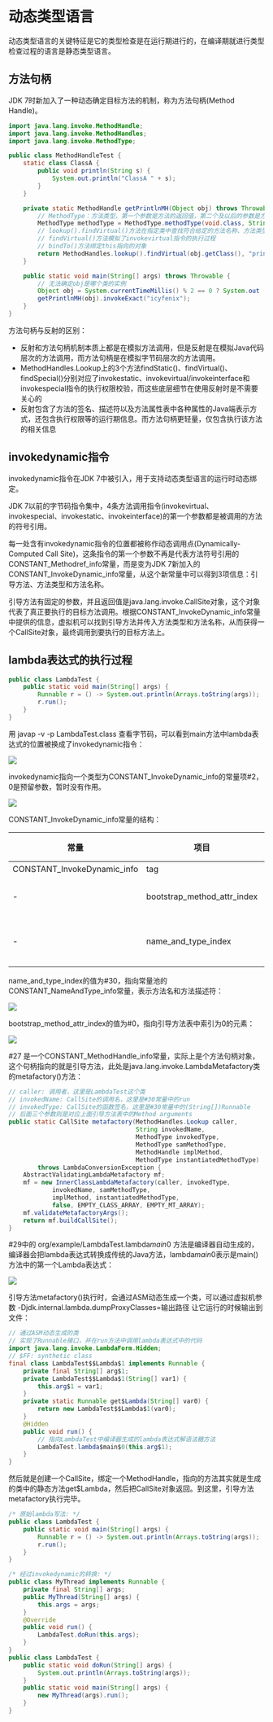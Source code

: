 # 动态类型语言

动态类型语言的关键特征是它的类型检查是在运行期进行的，在编译期就进行类型检查过程的语言是静态类型语言。

## 方法句柄

JDK 7时新加入了一种动态确定目标方法的机制，称为方法句柄(Method Handle)。

```java
import java.lang.invoke.MethodHandle;
import java.lang.invoke.MethodHandles;
import java.lang.invoke.MethodType;

public class MethodHandleTest {
    static class ClassA {
        public void println(String s) {
            System.out.println("ClassA " + s);
        }
    }

    private static MethodHandle getPrintlnMH(Object obj) throws Throwable {
        // MethodType：方法类型，第一个参数是方法的返回值，第二个及以后的参数是方法的具体参数
        MethodType methodType = MethodType.methodType(void.class, String.class);
        // lookup().findVirtual()方法在指定类中查找符合给定的方法名称、方法类型，并且符合调用权限的方法句柄
        // findVirtual()方法模拟了invokevirtual指令的执行过程
        // bindTo()方法绑定this指向的对象
        return MethodHandles.lookup().findVirtual(obj.getClass(), "println", methodType).bindTo(obj);
    }

    public static void main(String[] args) throws Throwable {
        // 无法确定obj是哪个类的实例
        Object obj = System.currentTimeMillis() % 2 == 0 ? System.out : new ClassA();
        getPrintlnMH(obj).invokeExact("icyfenix");
    }
}
```

方法句柄与反射的区别：

- 反射和方法句柄机制本质上都是在模拟方法调用，但是反射是在模拟Java代码层次的方法调用，而方法句柄是在模拟字节码层次的方法调用。
- MethodHandles.Lookup上的3个方法findStatic()、findVirtual()、findSpecial()分别对应了invokestatic、invokevirtual/invokeinterface和invokespecial指令的执行权限校验，而这些底层细节在使用反射时是不需要关心的
- 反射包含了方法的签名、描述符以及方法属性表中各种属性的Java端表示方式，还包含执行权限等的运行期信息。而方法句柄更轻量，仅包含执行该方法的相关信息

## invokedynamic指令

invokedynamic指令在JDK 7中被引入，用于支持动态类型语言的运行时动态绑定。

JDK 7以前的字节码指令集中，4条方法调用指令(invokevirtual、invokespecial、invokestatic、invokeinterface)的第一个参数都是被调用的方法的符号引用。

每一处含有invokedynamic指令的位置都被称作动态调用点(Dynamically-Computed Call Site)，这条指令的第一个参数不再是代表方法符号引用的CONSTANT_Methodref_info常量，而是变为JDK 7新加入的CONSTANT_InvokeDynamic_info常量，从这个新常量中可以得到3项信息：引导方法、方法类型和方法名称。

引导方法有固定的参数，并且返回值是java.lang.invoke.CallSite对象，这个对象代表了真正要执行的目标方法调用。根据CONSTANT_InvokeDynamic_info常量中提供的信息，虚拟机可以找到引导方法并传入方法类型和方法名称，从而获得一个CallSite对象，最终调用到要执行的目标方法上。

## lambda表达式的执行过程

```java
public class LambdaTest {
    public static void main(String[] args) {
        Runnable r = () -> System.out.println(Arrays.toString(args));
        r.run();
    }
}
```

用 javap -v -p LambdaTest.class 查看字节码，可以看到main方法中lambda表达式的位置被换成了invokedynamic指令：

![](../../img/lambda1.png)

invokedynamic指向一个类型为CONSTANT_InvokeDynamic_info的常量项#2，0是预留参数，暂时没有作用。

![](../../img/lambda2.png)

CONSTANT_InvokeDynamic_info常量的结构：

| 常量 | 项目 | 类型 | 描述 |
| -- | -- | -- | -- |
| CONSTANT_InvokeDynamic_info | tag | u1 | 值为18 |
| - | bootstrap_method_attr_index | u2 | 值必须是对当前Class文件中引导方法表的bootstrap_methods[]数组的有效索引 |
| - | name_and_type_index | u2 | 值必须是对当前常量池的有效索引，常量池在该索引处的项必须是CONSTANT_NameAndType_info结构，表示方法名和方法描述符 |

name_and_type_index的值为#30，指向常量池的CONSTANT_NameAndType_info常量，表示方法名和方法描述符：

![](../../img/lambda3.png)

bootstrap_method_attr_index的值为#0，指向引导方法表中索引为0的元素：

![](../../img/lambda4.png)

#27 是一个CONSTANT_MethodHandle_info常量，实际上是个方法句柄对象，这个句柄指向的就是引导方法，此处是java.lang.invoke.LambdaMetafactory类的metafactory()方法：

```java
// caller: 调用者，这里是LambdaTest这个类
// invokedName: CallSite的调用名，这里是#30常量中的run
// invokedType: CallSite的函数签名，这里是#30常量中的(String[])Runnable
// 后面三个参数则是对应上面引导方法表中的Method arguments
public static CallSite metafactory(MethodHandles.Lookup caller,
                                   String invokedName,
                                   MethodType invokedType,
                                   MethodType samMethodType,
                                   MethodHandle implMethod,
                                   MethodType instantiatedMethodType)
        throws LambdaConversionException {
    AbstractValidatingLambdaMetafactory mf;
    mf = new InnerClassLambdaMetafactory(caller, invokedType,
            invokedName, samMethodType,
            implMethod, instantiatedMethodType,
            false, EMPTY_CLASS_ARRAY, EMPTY_MT_ARRAY);
    mf.validateMetafactoryArgs();
    return mf.buildCallSite();
}
```

#29中的 org/example/LambdaTest.lambda$main$0 方法是编译器自动生成的，编译器会把lambda表达式转换成传统的Java方法，lambda$main$0表示是main()方法中的第一个Lambda表达式：

![](../../img/lambda5.png)

引导方法metafactory()执行时，会通过ASM动态生成一个类，可以通过虚拟机参数 -Djdk.internal.lambda.dumpProxyClasses=输出路径 让它运行的时候输出到文件：

```java
// 通过ASM动态生成的类
// 实现了Runnable接口，并在run方法中调用lambda表达式中的代码
import java.lang.invoke.LambdaForm.Hidden;
// $FF: synthetic class
final class LambdaTest$$Lambda$1 implements Runnable {
    private final String[] arg$1;
    private LambdaTest$$Lambda$1(String[] var1) {
        this.arg$1 = var1;
    }
    private static Runnable get$Lambda(String[] var0) {
        return new LambdaTest$$Lambda$1(var0);
    }
    @Hidden
    public void run() {
        // 指向LambdaTest中编译器生成的lambda表达式解语法糖方法
        LambdaTest.lambda$main$0(this.arg$1);
    }
}
```

然后就是创建一个CallSite，绑定一个MethodHandle，指向的方法其实就是生成的类中的静态方法get$Lambda，然后把CallSite对象返回。到这里，引导方法metafactory执行完毕。

```java
/* 原始lambda写法: */
public class LambdaTest {
    public static void main(String[] args) {
        Runnable r = () -> System.out.println(Arrays.toString(args));
        r.run();
    }
}

/* 经过invokedynamic的转换: */
public class MyThread implements Runnable {
    private final String[] args;
    public MyThread(String[] args) {
        this.args = args;
    }
    @Override
    public void run() {
        LambdaTest.doRun(this.args);
    }
}
public class LambdaTest {
    public static void doRun(String[] args) {
        System.out.println(Arrays.toString(args));
    }
    public static void main(String[] args) {
        new MyThread(args).run();
    }
}
```
